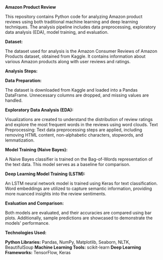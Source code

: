 **Amazon Product Review**

This repository contains Python code for analyzing Amazon product reviews using both traditional machine learning and deep learning techniques. The analysis pipeline includes data preprocessing, exploratory data analysis (EDA), model training, and evaluation.

**Dataset:**

The dataset used for analysis is the Amazon Consumer Reviews of Amazon Products dataset, obtained from Kaggle. It contains information about various Amazon products along with user reviews and ratings.

**Analysis Steps:**

**Data Preparation:**

The dataset is downloaded from Kaggle and loaded into a Pandas DataFrame. Unnecessary columns are dropped, and missing values are handled.

**Exploratory Data Analysis (EDA):**

Visualizations are created to understand the distribution of review ratings and explore the most frequent words in the reviews using word clouds.
Text Preprocessing: Text data preprocessing steps are applied, including removing HTML content, non-alphabetic characters, stopwords, and lemmatization.

**Model Training (Naive Bayes):**

A Naive Bayes classifier is trained on the Bag-of-Words representation of the text data. This model serves as a baseline for comparison.

**Deep Learning Model Training (LSTM):**

An LSTM neural network model is trained using Keras for text classification. Word embeddings are utilized to capture semantic information, providing more nuanced insights into the review sentiments.

**Evaluation and Comparison:**

Both models are evaluated, and their accuracies are compared using bar plots. Additionally, sample predictions are showcased to demonstrate the models' performance.

**Technologies Used:**

**Python Libraries:**   Pandas, NumPy, Matplotlib, Seaborn, NLTK, BeautifulSoup
**Machine Learning Tools:**    scikit-learn
**Deep Learning Frameworks:**    TensorFlow, Keras
